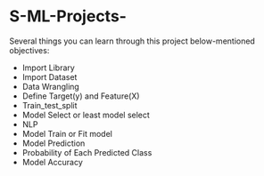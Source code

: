 # S-ML-Projects-
Several things you can learn through this project below-mentioned objectives:
- Import Library
- Import Dataset
- Data Wrangling
- Define Target(y) and Feature(X)
- Train_test_split
- Model Select or least model select
- NLP
- Model Train or Fit model
- Model Prediction
- Probability of Each Predicted Class
- Model Accuracy

